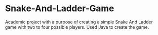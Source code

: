 # Snake-And-Ladder-Game
Academic project with a purpose of creating a simple Snake And Ladder game with two to four possible players.
Used Java to create the game.
